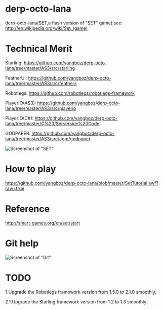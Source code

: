 derp-octo-lana
==============

derp-octo-lana(SET,a flash version of "SET" game),see: http://en.wikipedia.org/wiki/Set_(game)

Technical Merit
==============

Starling: https://github.com/yangboz/derp-octo-lana/tree/master/AS3/src/starling

FeatherUI: https://github.com/yangboz/derp-octo-lana/tree/master/AS3/src/feathers

Robotlegs: https://github.com/robotlegs/robotlegs-framework

PlayerIO(AS3): https://github.com/yangboz/derp-octo-lana/tree/master/AS3/src/playerio

PlayerIO(C#): https://github.com/yangboz/derp-octo-lana/tree/master/C%23/Serverside%20Code

GODPAPER: https://github.com/yangboz/derp-octo-lana/tree/master/AS3/src/com/godpaper

![Screenshot of "SET"](https://raw.github.com/yangboz/derp-octo-lana/master/AS3/resources/snapshot_SET_00.jpg)

How to play
==============

https://github.com/yangboz/derp-octo-lana/blob/master/SetTutorial.swf?raw=true

Reference
==============

http://smart-games.org/en/set/start

Git help
==============

![Screenshot of "Git"](https://raw.github.com/yangboz/derp-octo-lana/master/git.png)

TODO
==============

1.Upgrade the Robotlegs framework version from 1.5.0 to 2.1.0 smoothly;

2.1.Upgrade the Starling framework version from 1.2 to 1.3 smoothly;
